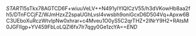 $START$I5sTkx78AGTCD6F+wiuuVeLV++N491ylYlQlCzV55/h3dVKowHb8aa2fh5/DTnFCCjFZ/WJmHzxZ2spaUGhLvsI4vwsbh9oniGcxD6D504Vq+Apxw6BC3UEboXuRczWtvlpNw0xhrar+c4Mveu1O0yS5C2qrTHZ+2INrY9H2+RAtsM0JGFIlgp+YV459FbLoLQZl6fx7lr7qgy0Ge1zcYA==$END$